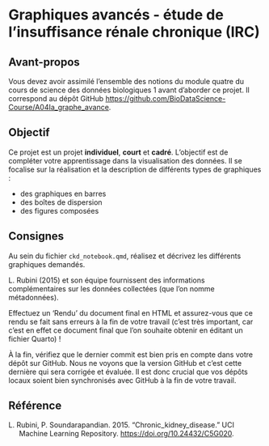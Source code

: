Graphiques avancés - étude de l’insuffisance rénale chronique (IRC)
================

## Avant-propos

Vous devez avoir assimilé l’ensemble des notions du module quatre du
cours de science des données biologiques 1 avant d’aborder ce projet. Il
correspond au dépôt GitHub
<https://github.com/BioDataScience-Course/A04Ia_graphe_avance>.

## Objectif

Ce projet est un projet **individuel**, **court** et **cadré**.
L’objectif est de compléter votre apprentissage dans la visualisation
des données. Il se focalise sur la réalisation et la description de
différents types de graphiques :

- des graphiques en barres
- des boîtes de dispersion
- des figures composées

## Consignes

Au sein du fichier `ckd_notebook.qmd`, réalisez et décrivez les
différents graphiques demandés.

L. Rubini (2015) et son équipe fournissent des informations
complémentaires sur les données collectées (que l’on nomme métadonnées).

Effectuez un ‘Rendu’ du document final en HTML et assurez-vous que ce
rendu se fait sans erreurs à la fin de votre travail (c’est très
important, car c’est en effet ce document final que l’on souhaite
obtenir en éditant un fichier Quarto) !

À la fin, vérifiez que le dernier commit est bien pris en compte dans
votre dépôt sur GitHub. Nous ne voyons que la version GitHub et c’est
cette dernière qui sera corrigée et évaluée. Il est donc crucial que vos
dépôts locaux soient bien synchronisés avec GitHub à la fin de votre
travail.

## Référence

<div id="refs" class="references csl-bib-body hanging-indent">

<div id="ref-rubini2015" class="csl-entry">

L. Rubini, P. Soundarapandian. 2015. “Chronic\_kidney\_disease.” UCI
Machine Learning Repository. <https://doi.org/10.24432/C5G020>.

</div>

</div>
